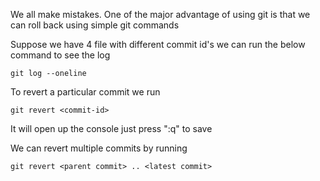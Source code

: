 We all make mistakes. One of the major advantage of using git is that we can roll back using simple git commands

Suppose we have 4 file with different commit id's we can run the below command to see the log
```
git log --oneline
```
To revert a particular commit we run 
```
git revert <commit-id>
```
It will open up the console just press ":q" to save

We can revert multiple commits by running
```
git revert <parent commit> .. <latest commit>
```
